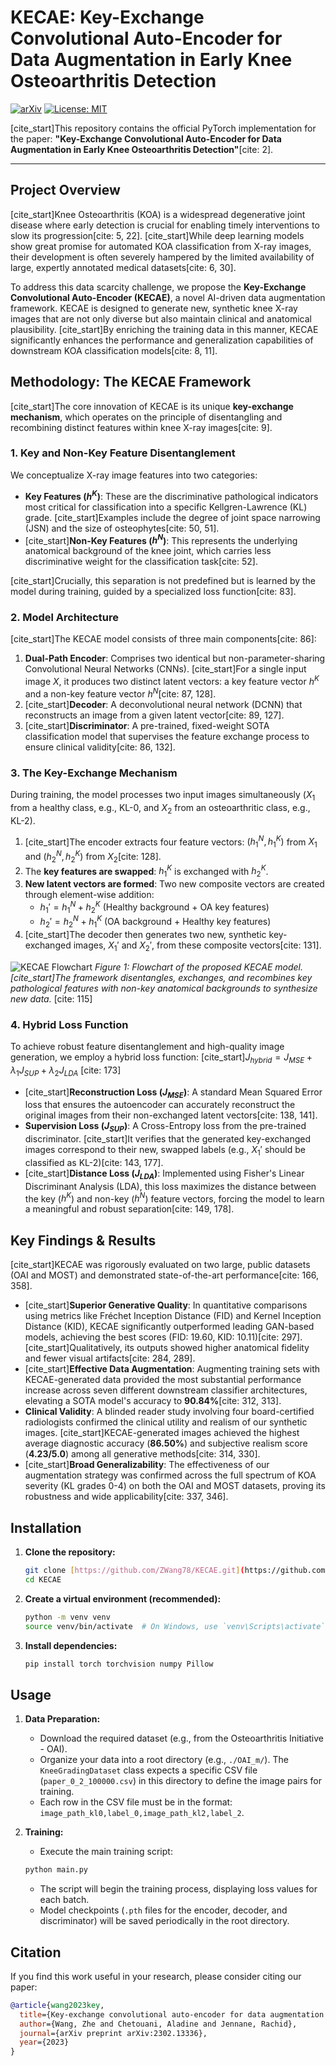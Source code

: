 # KECAE: Key-Exchange Convolutional Auto-Encoder for Data Augmentation in Early Knee Osteoarthritis Detection

[![arXiv](https://img.shields.io/badge/arXiv-2302.13336-b31b1b.svg)](https://arxiv.org/abs/2302.13336)
[![License: MIT](https://img.shields.io/badge/License-MIT-yellow.svg)](https://opensource.org/licenses/MIT)

[cite_start]This repository contains the official PyTorch implementation for the paper: **"Key-Exchange Convolutional Auto-Encoder for Data Augmentation in Early Knee Osteoarthritis Detection"**[cite: 2].

---

## Project Overview

[cite_start]Knee Osteoarthritis (KOA) is a widespread degenerative joint disease where early detection is crucial for enabling timely interventions to slow its progression[cite: 5, 22]. [cite_start]While deep learning models show great promise for automated KOA classification from X-ray images, their development is often severely hampered by the limited availability of large, expertly annotated medical datasets[cite: 6, 30].

To address this data scarcity challenge, we propose the **Key-Exchange Convolutional Auto-Encoder (KECAE)**, a novel AI-driven data augmentation framework. KECAE is designed to generate new, synthetic knee X-ray images that are not only diverse but also maintain clinical and anatomical plausibility. [cite_start]By enriching the training data in this manner, KECAE significantly enhances the performance and generalization capabilities of downstream KOA classification models[cite: 8, 11].

## Methodology: The KECAE Framework

[cite_start]The core innovation of KECAE is its unique **key-exchange mechanism**, which operates on the principle of disentangling and recombining distinct features within knee X-ray images[cite: 9].

### 1. Key and Non-Key Feature Disentanglement

We conceptualize X-ray image features into two categories:
* **Key Features ($h^K$)**: These are the discriminative pathological indicators most critical for classification into a specific Kellgren-Lawrence (KL) grade. [cite_start]Examples include the degree of joint space narrowing (JSN) and the size of osteophytes[cite: 50, 51].
* [cite_start]**Non-Key Features ($h^N$)**: This represents the underlying anatomical background of the knee joint, which carries less discriminative weight for the classification task[cite: 52].

[cite_start]Crucially, this separation is not predefined but is learned by the model during training, guided by a specialized loss function[cite: 83].

### 2. Model Architecture

[cite_start]The KECAE model consists of three main components[cite: 86]:
1.  **Dual-Path Encoder**: Comprises two identical but non-parameter-sharing Convolutional Neural Networks (CNNs). [cite_start]For a single input image $X$, it produces two distinct latent vectors: a key feature vector $h^K$ and a non-key feature vector $h^N$[cite: 87, 128].
2.  [cite_start]**Decoder**: A deconvolutional neural network (DCNN) that reconstructs an image from a given latent vector[cite: 89, 127].
3.  [cite_start]**Discriminator**: A pre-trained, fixed-weight SOTA classification model that supervises the feature exchange process to ensure clinical validity[cite: 86, 132].

### 3. The Key-Exchange Mechanism

During training, the model processes two input images simultaneously ($X_1$ from a healthy class, e.g., KL-0, and $X_2$ from an osteoarthritic class, e.g., KL-2).
1.  [cite_start]The encoder extracts four feature vectors: $(h_1^N, h_1^K)$ from $X_1$ and $(h_2^N, h_2^K)$ from $X_2$[cite: 128].
2.  The **key features are swapped**: $h_1^K$ is exchanged with $h_2^K$.
3.  **New latent vectors are formed**: Two new composite vectors are created through element-wise addition:
    * $h_1' = h_1^N + h_2^K$ (Healthy background + OA key features)
    * $h_2' = h_2^N + h_1^K$ (OA background + Healthy key features)
4.  [cite_start]The decoder then generates two new, synthetic key-exchanged images, $X_1'$ and $X_2'$, from these composite vectors[cite: 131].

![KECAE Flowchart](https://i.imgur.com/uCgL9xI.png)
*Figure 1: Flowchart of the proposed KECAE model. [cite_start]The framework disentangles, exchanges, and recombines key pathological features with non-key anatomical backgrounds to synthesize new data.* [cite: 115]

### 4. Hybrid Loss Function

To achieve robust feature disentanglement and high-quality image generation, we employ a hybrid loss function:
[cite_start]$J_{hybrid} = J_{MSE} + \lambda_1 J_{SUP} + \lambda_2 J_{LDA}$ [cite: 173]

* [cite_start]**Reconstruction Loss ($J_{MSE}$)**: A standard Mean Squared Error loss that ensures the autoencoder can accurately reconstruct the original images from their non-exchanged latent vectors[cite: 138, 141].
* **Supervision Loss ($J_{SUP}$)**: A Cross-Entropy loss from the pre-trained discriminator. [cite_start]It verifies that the generated key-exchanged images correspond to their new, swapped labels (e.g., $X_1'$ should be classified as KL-2)[cite: 143, 177].
* [cite_start]**Distance Loss ($J_{LDA}$)**: Implemented using Fisher's Linear Discriminant Analysis (LDA), this loss maximizes the distance between the key ($h^K$) and non-key ($h^N$) feature vectors, forcing the model to learn a meaningful and robust separation[cite: 149, 178].

## Key Findings & Results

[cite_start]KECAE was rigorously evaluated on two large, public datasets (OAI and MOST) and demonstrated state-of-the-art performance[cite: 166, 358].

* [cite_start]**Superior Generative Quality**: In quantitative comparisons using metrics like Fréchet Inception Distance (FID) and Kernel Inception Distance (KID), KECAE significantly outperformed leading GAN-based models, achieving the best scores (FID: 19.60, KID: 10.11)[cite: 297]. [cite_start]Qualitatively, its outputs showed higher anatomical fidelity and fewer visual artifacts[cite: 284, 289].
* [cite_start]**Effective Data Augmentation**: Augmenting training sets with KECAE-generated data provided the most substantial performance increase across seven different downstream classifier architectures, elevating a SOTA model's accuracy to **90.84%**[cite: 312, 313].
* **Clinical Validity**: A blinded reader study involving four board-certified radiologists confirmed the clinical utility and realism of our synthetic images. [cite_start]KECAE-generated images achieved the highest average diagnostic accuracy (**86.50%**) and subjective realism score (**4.23/5.0**) among all generative methods[cite: 314, 330].
* [cite_start]**Broad Generalizability**: The effectiveness of our augmentation strategy was confirmed across the full spectrum of KOA severity (KL grades 0-4) on both the OAI and MOST datasets, proving its robustness and wide applicability[cite: 337, 346].

## Installation

1.  **Clone the repository:**
    ```bash
    git clone [https://github.com/ZWang78/KECAE.git](https://github.com/ZWang78/KECAE.git)
    cd KECAE
    ```

2.  **Create a virtual environment (recommended):**
    ```bash
    python -m venv venv
    source venv/bin/activate  # On Windows, use `venv\Scripts\activate`
    ```

3.  **Install dependencies:**
    ```bash
    pip install torch torchvision numpy Pillow
    ```

## Usage

1.  **Data Preparation:**
    * Download the required dataset (e.g., from the Osteoarthritis Initiative - OAI).
    * Organize your data into a root directory (e.g., `./OAI_m/`). The `KneeGradingDataset` class expects a specific CSV file (`paper_0_2_100000.csv`) in this directory to define the image pairs for training.
    * Each row in the CSV file must be in the format: `image_path_kl0,label_0,image_path_kl2,label_2`.

2.  **Training:**
    * Execute the main training script:
    ```bash
    python main.py
    ```
    * The script will begin the training process, displaying loss values for each batch.
    * Model checkpoints (`.pth` files for the encoder, decoder, and discriminator) will be saved periodically in the root directory.

## Citation

If you find this work useful in your research, please consider citing our paper:

```bibtex
@article{wang2023key,
  title={Key-exchange convolutional auto-encoder for data augmentation in early knee osteoarthritis classification},
  author={Wang, Zhe and Chetouani, Aladine and Jennane, Rachid},
  journal={arXiv preprint arXiv:2302.13336},
  year={2023}
}